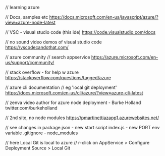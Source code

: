 // learning azure

// Docs, samples etc
https://docs.microsoft.com/en-us/javascript/azure/?view=azure-node-latest

// VSC - visual studio code (this ide)
https://code.visualstudio.com/docs

// no sound video demos of visual studio code
https://vscodecandothat.com/

// azure community
// search appservice
https://azure.microsoft.com/en-us/support/community/

// stack overflow - for help w azure
https://stackoverflow.com/questions/tagged/azure

// azure cli documentation
// eg 'local git deployment'
https://docs.microsoft.com/en-us/cli/azure/?view=azure-cli-latest

// zenva video author for azure node deployment - Burke Holland
twitter.com/burkeholland

// 2nd site, no node modules
https://pmartinettiazapp1.azurewebsites.net/

// see changes in
package.json - new start script
index.js - new PORT env variable
.gitignore - node_modules

// here Local Git is local to azure
// r-click on AppService > Configure Deployment Source > Local Git